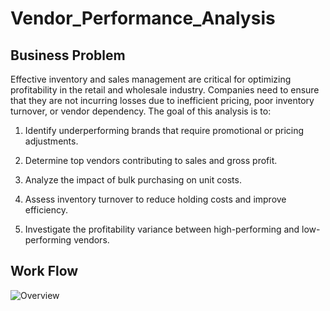 # Vendor_Performance_Analysis

## Business Problem

Effective inventory and sales management are critical for optimizing profitability in the retail and wholesale industry. Companies need to ensure that they are not incurring losses due to inefficient pricing, poor inventory turnover, or vendor dependency. The goal of this analysis is to:

1. Identify underperforming brands that require promotional or pricing adjustments.

2. Determine top vendors contributing to sales and gross profit.

3. Analyze the impact of bulk purchasing on unit costs.

4. Assess inventory turnover to reduce holding costs and improve efficiency.

5. Investigate the profitability variance between high-performing and low-performing vendors.


## Work Flow
![Overview](https://github.com/user-attachments/assets/24db75a1-ccf0-4603-9b77-5dbfcc925e37)
